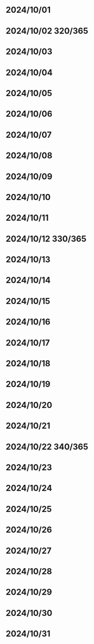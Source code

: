 ## 2024/10/01

## 2024/10/02 320/365

## 2024/10/03

## 2024/10/04

## 2024/10/05

## 2024/10/06

## 2024/10/07

## 2024/10/08

## 2024/10/09

## 2024/10/10

## 2024/10/11

## 2024/10/12 330/365

## 2024/10/13

## 2024/10/14

## 2024/10/15

## 2024/10/16

## 2024/10/17

## 2024/10/18

## 2024/10/19

## 2024/10/20

## 2024/10/21

## 2024/10/22 340/365

## 2024/10/23

## 2024/10/24

## 2024/10/25

## 2024/10/26

## 2024/10/27

## 2024/10/28

## 2024/10/29

## 2024/10/30

## 2024/10/31
